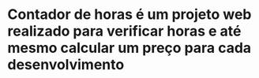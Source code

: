 # Contador de horas é um projeto web realizado para verificar horas e até mesmo calcular um preço para cada desenvolvimento
